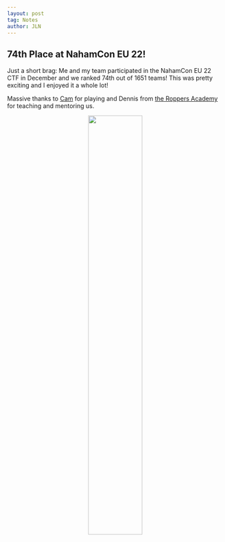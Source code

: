 ```yaml
---
layout: post
tag: Notes
author: JLN
---
```

## 74th Place at NahamCon EU 22!

Just a short brag: Me and my team participated in the NahamCon EU 22 CTF in December and we ranked 74th out of 1651 teams! This was pretty exciting and I enjoyed it a whole lot! 

Massive thanks to [Cam](https://www.cblanken.dev/) for playing and Dennis from [the Roppers Academy](https://www.roppers.org/) for teaching and mentoring us.

<p align="center">
<img src="https://user-images.githubusercontent.com/101567957/210435926-716e1a12-4ca9-42ea-9ae9-02ee512b1561.png" width="50%">
</p>
